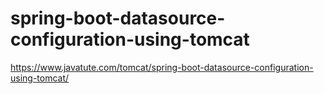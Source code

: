 # spring-boot-datasource-configuration-using-tomcat

https://www.javatute.com/tomcat/spring-boot-datasource-configuration-using-tomcat/
